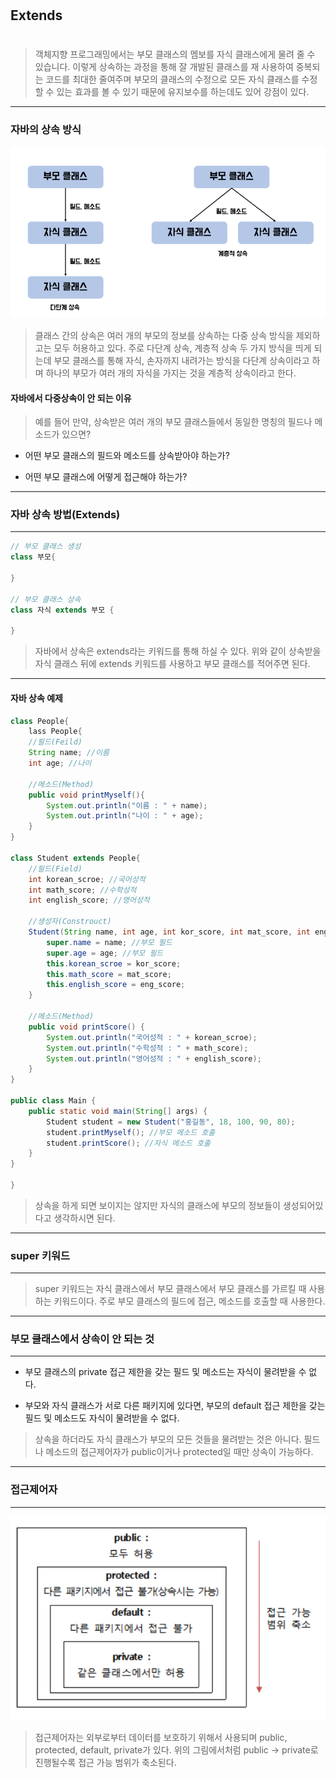 #
## Extends
#

> 객체지향 프로그래밍에서는 부모 클래스의 멤보를 자식 클래스에게 물려 줄 수 있습니다. 이렇게 상속하는 과정을 통해 잘 개발된 클래스를 재 사용하여 중복되는 코드를 최대한 줄여주며 부모의 클래스의 수정으로 모든 자식 클래스를 수정할 수 있는 효과를 볼 수 있기 때문에 유지보수를 하는데도 있어 강점이 있다.
---
### 자바의 상속 방식
![Alt text](image-1.png)

> 클래스 간의 상속은 여러 개의 부모의 정보를 상속하는 다중 상속 방식을 제외하고는 모두 허용하고 있다. 주로 다단계 상속, 계층적 상속 두 가지 방식을 띄게 되는데 부모 클래스를 통해 자식, 손자까지 내려가는 방식을 다단계 상속이라고 하며 하나의 부모가 여러 개의 자식을 가지는 것을 계층적 상속이라고 한다.

#### 자바에서 다중상속이 안 되는 이유

> 예를 들어 만약, 상속받은 여러 개의 부모 클래스들에서 동일한 명칭의 필드나 메소드가 있으면?

* 어떤 부모 클래스의 필드와 메소드를 상속받아야 하는가?

* 어떤 부모 클래스에 어떻게 접근해야 하는가?
---
### 자바 상속 방법(Extends)
---

```java
// 부모 클래스 생성
class 부모{

}

// 부모 클래스 상속
class 자식 extends 부모 {

}
```
> 자바에서 상속은 extends라는 키워드를 통해 하실 수 있다. 위와 같이 상속받을 자식 클래스 뒤에 extends 키워드를 사용하고 부모 클래스를 적어주면 된다.
---
#### 자바 상속 예제

```java
class People{
    lass People{
    //필드(Feild)
    String name; //이름
    int age; //나이
    
    //메소드(Method)
    public void printMyself(){
        System.out.println("이름 : " + name);
        System.out.println("나이 : " + age);
    }
}

class Student extends People{
    //필드(Field)
    int korean_scroe; //국어성적
    int math_score; //수학성적
    int english_score; //영어성적
    
    //생성자(Constrouct)
    Student(String name, int age, int kor_score, int mat_score, int eng_score){
        super.name = name; //부모 필드 
        super.age = age; //부모 필드
        this.korean_scroe = kor_score;
        this.math_score = mat_score;
        this.english_score = eng_score;
    }
    
    //메소드(Method)
    public void printScore() {
        System.out.println("국어성적 : " + korean_scroe);
        System.out.println("수학성적 : " + math_score);
        System.out.println("영어성적 : " + english_score);
    }
}

public class Main {
    public static void main(String[] args) {
        Student student = new Student("홍길동", 18, 100, 90, 80);
        student.printMyself(); //부모 메소드 호출
        student.printScore(); //자식 메소드 호출
    }
}
    
}
```
> 상속을 하게 되면 보이지는 않지만 자식의 클래스에 부모의 정보들이 생성되어있다고 생각하시면 된다.
---
### super 키워드
---
> super 키워드는 자식 클래스에서 부모 클래스에서 부모 클래스를 가르킬 때 사용하는 키워드이다. 주로 부모 클래스의 필드에 접근, 메소드를 호출할 때 사용한다.
---
### 부모 클래스에서 상속이 안 되는 것
---
* 부모 클래스의 private 접근 제한을 갖는 필드 및 메소드는 자식이 물려받을 수 없다.

* 부모와 자식 클래스가 서로 다른 패키지에 있다면, 부모의 default 접근 제한을 갖는 필드 및 메소드도 자식이 물려받을 수 없다.

> 상속을 하더라도 자식 클래스가 부모의 모든 것들을 물려받는 것은 아니다. 필드나 메소드의 접근제어자가 public이거나 protected일 때만 상속이 가능하다.
---
### 접근제어자
---
![Alt text](image-2.png)

> 접근제어자는 외부로부터 데이터를 보호하기 위해서 사용되며 public, protected, default, private가 있다. 위의 그림에서처럼 public -> private로 진행될수록 접근 가능 범위가 축소된다.